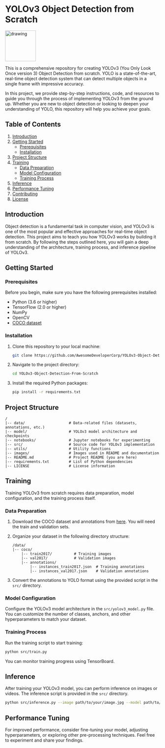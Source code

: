 # YOLOv3 Object Detection from Scratch
<img src="https://pjreddie.com/media/image/yologo_2.png" alt="drawing" width="100"/>

This is a comprehensive repository for creating YOLOv3 (You Only Look Once version 3) Object Detection from scratch. YOLO is a state-of-the-art, real-time object detection system that can detect multiple objects in a single frame with impressive accuracy.

In this project, we provide step-by-step instructions, code, and resources to guide you through the process of implementing YOLOv3 from the ground up. Whether you are new to object detection or looking to deepen your understanding of YOLO, this repository will help you achieve your goals.

## Table of Contents

1. [Introduction](#introduction)
2. [Getting Started](#getting-started)
   - [Prerequisites](#prerequisites)
   - [Installation](#installation)
3. [Project Structure](#project-structure)
4. [Training](#training)
   - [Data Preparation](#data-preparation)
   - [Model Configuration](#model-configuration)
   - [Training Process](#training-process)
5. [Inference](#inference)
6. [Performance Tuning](#performance-tuning)
7. [Contributing](#contributing)
8. [License](#license)

## Introduction

Object detection is a fundamental task in computer vision, and YOLOv3 is one of the most popular and effective approaches for real-time object detection. This project aims to teach you how YOLOv3 works by building it from scratch. By following the steps outlined here, you will gain a deep understanding of the architecture, training process, and inference pipeline of YOLOv3.

## Getting Started

### Prerequisites

Before you begin, make sure you have the following prerequisites installed:

- Python (3.6 or higher)
- TensorFlow (2.0 or higher)
- NumPy
- OpenCV
- [COCO dataset](https://cocodataset.org/#download)

### Installation

1. Clone this repository to your local machine:

   ```bash
   git clone https://github.com/AwesomeDeveloperCorp/YOLOv3-Object-Detection-From-Scratch.git
   ```

2. Navigate to the project directory:

   ```bash
   cd YOLOv3-Object-Detection-From-Scratch
   ```

3. Install the required Python packages:

   ```bash
   pip install -r requirements.txt
   ```

## Project Structure

```
/
|-- data/                    # Data-related files (datasets, annotations, etc.)
|-- model/                   # YOLOv3 model architecture and checkpoints
|-- notebooks/               # Jupyter notebooks for experimenting
|-- src/                     # Source code for YOLOv3 implementation
|-- utils/                   # Utility functions
|-- images/                  # Images used in README and documentation
|-- README.md                # Project README (you are here)
|-- requirements.txt         # List of Python dependencies
|-- LICENSE                  # License information
```

## Training

Training YOLOv3 from scratch requires data preparation, model configuration, and the training process itself.

### Data Preparation

1. Download the COCO dataset and annotations from [here](https://cocodataset.org/#download). You will need the train and validation sets.

2. Organize your dataset in the following directory structure:

   ```
   /data/
   |-- coco/
       |-- train2017/          # Training images
       |-- val2017/            # Validation images
       |-- annotations/
           |-- instances_train2017.json  # Training annotations
           |-- instances_val2017.json    # Validation annotations
   ```

3. Convert the annotations to YOLO format using the provided script in the `src/` directory.

### Model Configuration

Configure the YOLOv3 model architecture in the `src/yolov3_model.py` file. You can customize the number of classes, anchors, and other hyperparameters to match your dataset.

### Training Process

Run the training script to start training:

```bash
python src/train.py
```

You can monitor training progress using TensorBoard.

## Inference

After training your YOLOv3 model, you can perform inference on images or videos. The inference script is provided in the `src/` directory.

```bash
python src/inference.py --image path/to/your/image.jpg --model path/to/your/model_weights.h5
```

## Performance Tuning

For improved performance, consider fine-tuning your model, adjusting hyperparameters, or exploring other pre-processing techniques. Feel free to experiment and share your findings.
